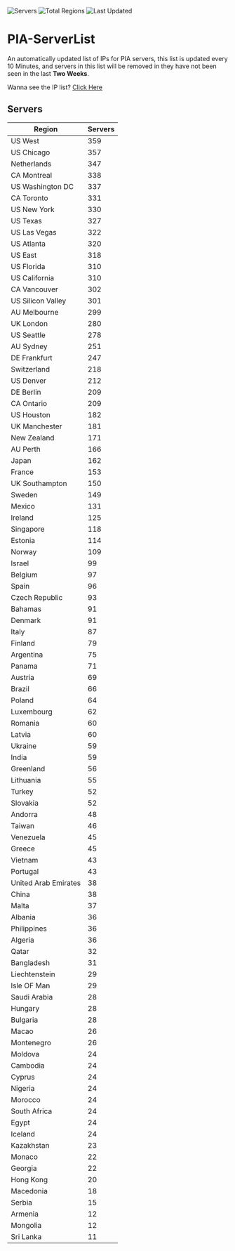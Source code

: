![Servers](https://img.shields.io/badge/Servers-11,711-darkgreen)
![Total Regions](https://img.shields.io/badge/Total_Regions-97-darkgreen)
![Last Updated](https://img.shields.io/badge/Last_Updated-December_15_2024_14:31_EST-darkgreen)

# PIA-ServerList
An automatically updated list of IPs for PIA servers, this list is updated every 10 Minutes, and servers in this list will be removed in they have not been seen in the last **Two Weeks**.

Wanna see the IP list? [Click Here](./servers.json)

## Servers
| Region               | Servers |
|----------------------|---------|
| US West | 359 |
| US Chicago | 357 |
| Netherlands | 347 |
| CA Montreal | 338 |
| US Washington DC | 337 |
| CA Toronto | 331 |
| US New York | 330 |
| US Texas | 327 |
| US Las Vegas | 322 |
| US Atlanta | 320 |
| US East | 318 |
| US Florida | 310 |
| US California | 310 |
| CA Vancouver | 302 |
| US Silicon Valley | 301 |
| AU Melbourne | 299 |
| UK London | 280 |
| US Seattle | 278 |
| AU Sydney | 251 |
| DE Frankfurt | 247 |
| Switzerland | 218 |
| US Denver | 212 |
| DE Berlin | 209 |
| CA Ontario | 209 |
| US Houston | 182 |
| UK Manchester | 181 |
| New Zealand | 171 |
| AU Perth | 166 |
| Japan | 162 |
| France | 153 |
| UK Southampton | 150 |
| Sweden | 149 |
| Mexico | 131 |
| Ireland | 125 |
| Singapore | 118 |
| Estonia | 114 |
| Norway | 109 |
| Israel | 99 |
| Belgium | 97 |
| Spain | 96 |
| Czech Republic | 93 |
| Bahamas | 91 |
| Denmark | 91 |
| Italy | 87 |
| Finland | 79 |
| Argentina | 75 |
| Panama | 71 |
| Austria | 69 |
| Brazil | 66 |
| Poland | 64 |
| Luxembourg | 62 |
| Romania | 60 |
| Latvia | 60 |
| Ukraine | 59 |
| India | 59 |
| Greenland | 56 |
| Lithuania | 55 |
| Turkey | 52 |
| Slovakia | 52 |
| Andorra | 48 |
| Taiwan | 46 |
| Venezuela | 45 |
| Greece | 45 |
| Vietnam | 43 |
| Portugal | 43 |
| United Arab Emirates | 38 |
| China | 38 |
| Malta | 37 |
| Albania | 36 |
| Philippines | 36 |
| Algeria | 36 |
| Qatar | 32 |
| Bangladesh | 31 |
| Liechtenstein | 29 |
| Isle OF Man | 29 |
| Saudi Arabia | 28 |
| Hungary | 28 |
| Bulgaria | 28 |
| Macao | 26 |
| Montenegro | 26 |
| Moldova | 24 |
| Cambodia | 24 |
| Cyprus | 24 |
| Nigeria | 24 |
| Morocco | 24 |
| South Africa | 24 |
| Egypt | 24 |
| Iceland | 24 |
| Kazakhstan | 23 |
| Monaco | 22 |
| Georgia | 22 |
| Hong Kong | 20 |
| Macedonia | 18 |
| Serbia | 15 |
| Armenia | 12 |
| Mongolia | 12 |
| Sri Lanka | 11 |